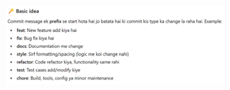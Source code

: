![alt text](image.png)
<!-- 


import { UserModel } from "../models/userModel";
import bcrypt from 'bcrypt';
import jwt from "jsonwebtoken";
import { z } from 'zod';
import type { Request, Response } from 'express';
import { HttpStatusCode, ResponseMessage } from '../types/enums'
import { env } from "../config/env"
import type { ObjectId } from "mongoose";

const requireBody = z.object({
    name: z.string().min(3).max(100),
    email: z.string().min(3).max(100).email(),
    password: z.string().min(3).max(30),
})

// Create Access Token (15 minutes)
const createAccessToken = (userId: string | ObjectId) => {
    return jwt.sign(
        { userId, type: 'access' }, 
        env.JWT_SECRET, 
        { expiresIn: env.JWT_ACCESS_EXPIRES_IN } // 15m
    )
}

// Create Refresh Token (7 days)
const createRefreshToken = (userId: string | ObjectId) => {
    return jwt.sign(
        { userId, type: 'refresh' }, 
        env.JWT_SECRET, 
        { expiresIn: env.JWT_REFRESH_EXPIRES_IN } // 7d
    )
}

// Register User
const registerUser = async (req: Request, res: Response) => {
    try {
        const parseData = requireBody.safeParse(req.body);

        if (!parseData.success) {
            return res.status(400).json({
                success: false,
                message: "Validation failed",
                errors: parseData.error.errors
            })
        }

        const emailAlreadyExists = await UserModel.findOne({ email: parseData.data.email })
        if (emailAlreadyExists) {
            return res.status(HttpStatusCode.CONFLICT).json({
                success: false,
                message: "User already exists"
            })
        }

        const hashPass = await bcrypt.hash(parseData.data.password, 10)

        const user = await UserModel.create({
            username: parseData.data.name, // Use 'username' as per your model
            email: parseData.data.email,
            password: hashPass
        });

        // Generate both tokens
        const accessToken = createAccessToken(user._id);
        const refreshToken = createRefreshToken(user._id);

        // Store refresh token in database
        user.refreshToken = refreshToken;
        await user.save();

        return res.status(HttpStatusCode.CREATED).json({
            success: true,
            message: "User registered successfully",
            accessToken,
            refreshToken,
            user: {
                id: user._id,
                username: user.username,
                email: user.email
            }
        });

    } catch (error) {
        console.error('Registration error:', error);
        return res.status(HttpStatusCode.INTERNAL_SERVER_ERROR).json({
            success: false,
            message: "Registration failed"
        });
    }
}

// Login User
const loginUser = async (req: Request, res: Response) => {
    try {
        const { email, password } = req.body

        const user = await UserModel.findOne({ email })
        if (!user) {
            return res.status(404).json({
                success: false,
                message: "User does not exist"
            })
        }

        const isPasswordValid = await bcrypt.compare(password, user.password)
        if (!isPasswordValid) {
            return res.status(403).json({
                success: false,
                message: "Invalid credentials"
            });
        }

        // Generate both tokens
        const accessToken = createAccessToken(user._id);
        const refreshToken = createRefreshToken(user._id);

        // Store refresh token in database
        user.refreshToken = refreshToken;
        await user.save();

        res.status(200).json({
            success: true,
            message: "Login successful",
            accessToken,
            refreshToken,
            user: {
                id: user._id,
                username: user.username,
                email: user.email
            }
        });

    } catch (error: unknown) {
        const errorMessage = error instanceof Error ? error.message : 'An unknown error occurred';
        res.status(HttpStatusCode.INTERNAL_SERVER_ERROR).json({
            success: false,
            message: "Login failed",
            error: errorMessage
        });
    }
}

// Refresh Access Token
const refreshAccessToken = async (req: Request, res: Response) => {
    try {
        const { refreshToken } = req.body;

        if (!refreshToken) {
            return res.status(401).json({
                success: false,
                message: "Refresh token required"
            });
        }

        // Verify refresh token
        const decoded = jwt.verify(refreshToken, env.JWT_SECRET) as any;
        
        if (decoded.type !== 'refresh') {
            return res.status(401).json({
                success: false,
                message: "Invalid token type"
            });
        }

        // Find user and verify refresh token
        const user = await UserModel.findById(decoded.userId);
        if (!user || user.refreshToken !== refreshToken) {
            return res.status(401).json({
                success: false,
                message: "Invalid refresh token"
            });
        }

        // Generate new access token
        const newAccessToken = createAccessToken(user._id);

        res.status(200).json({
            success: true,
            accessToken: newAccessToken
        });

    } catch (error) {
        console.error('Refresh token error:', error);
        return res.status(401).json({
            success: false,
            message: "Invalid or expired refresh token"
        });
    }
}

// Logout (invalidate refresh token)
const logoutUser = async (req: Request, res: Response) => {
    try {
        const { refreshToken } = req.body;
        
        if (refreshToken) {
            const decoded = jwt.verify(refreshToken, env.JWT_SECRET) as any;
            const user = await UserModel.findById(decoded.userId);
            
            if (user) {
                user.refreshToken = undefined; // Remove refresh token
                await user.save();
            }
        }

        res.status(200).json({
            success: true,
            message: "Logged out successfully"
        });

    } catch (error) {
        res.status(200).json({
            success: true,
            message: "Logged out successfully"
        });
    }
}

export { loginUser, registerUser, refreshAccessToken, logoutUser }



// Add to your userSchema
refreshToken: { type: String }


// src/middleware/auth.ts
import jwt from 'jsonwebtoken';
import { env } from '../config/env';
import type { Request, Response, NextFunction } from 'express';

interface AuthRequest extends Request {
    userId?: string;
}

export const authMiddleware = (req: AuthRequest, res: Response, next: NextFunction) => {
    try {
        const token = req.header('Authorization')?.replace('Bearer ', '');

        if (!token) {
            return res.status(401).json({
                success: false,
                message: "Access token required"
            });
        }

        const decoded = jwt.verify(token, env.JWT_SECRET) as any;
        
        if (decoded.type !== 'access') {
            return res.status(401).json({
                success: false,
                message: "Invalid token type"
            });
        }

        req.userId = decoded.userId;
        next();

    } catch (error) {
        return res.status(401).json({
            success: false,
            message: "Invalid or expired access token"
        });
    }
}



// src/routes/userRouter.ts
import express from 'express';
import { registerUser, loginUser, refreshAccessToken, logoutUser } from '../controllers/userController';

const userRouter = express.Router();

userRouter.post('/register', registerUser);
userRouter.post('/login', loginUser);
userRouter.post('/refresh', refreshAccessToken);
userRouter.post('/logout', logoutUser);

export default userRouter;




// Store tokens
localStorage.setItem('accessToken', response.data.accessToken);
localStorage.setItem('refreshToken', response.data.refreshToken);

// API calls with access token
const apiCall = async () => {
    try {
        const response = await fetch('/api/protected', {
            headers: {
                'Authorization': `Bearer ${localStorage.getItem('accessToken')}`
            }
        });
        
        if (response.status === 401) {
            // Access token expired, refresh it
            await refreshToken();
            // Retry the request
        }
    } catch (error) {
        console.error(error);
    }
}

// Refresh token function
const refreshToken = async () => {
    const refresh = localStorage.getItem('refreshToken');
    const response = await fetch('/api/v1/user/refresh', {
        method: 'POST',
        headers: { 'Content-Type': 'application/json' },
        body: JSON.stringify({ refreshToken: refresh })
    });
    
    const data = await response.json();
    localStorage.setItem('accessToken', data.accessToken);
} -->
